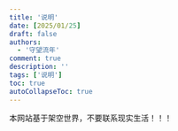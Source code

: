 ```yaml
---
title: '说明'
date: [2025/01/25]
draft: false
authors:
  - '守望流年'
comment: true
description: ''
tags: ['说明']
toc: true
autoCollapseToc: true
---
```


本网站基于架空世界，不要联系现实生活！！！
